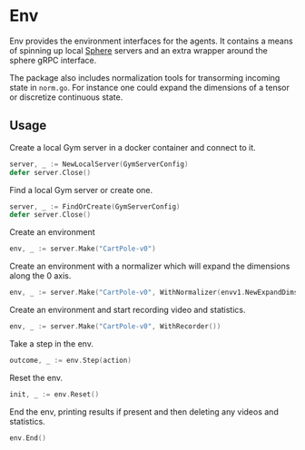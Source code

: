# Env

Env provides the environment interfaces for the agents. It contains a means of spinning up local 
[Sphere](github.com/aunum/sphere) servers and an extra wrapper around the sphere gRPC interface.

The package also includes normalization tools for transorming incoming state in `norm.go`. For instance 
one could expand the dimensions of a tensor or discretize continuous state.

## Usage

Create a local Gym server in a docker container and connect to it.
```go
server, _ := NewLocalServer(GymServerConfig)
defer server.Close()
```

Find a local Gym server or create one.
```go
server, _ := FindOrCreate(GymServerConfig)
defer server.Close()
```

Create an environment
```go
env, _ := server.Make("CartPole-v0")
```

Create an environment with a normalizer which will expand the dimensions along the 0 axis.
```go
env, _ := server.Make("CartPole-v0", WithNormalizer(envv1.NewExpandDimsNormalizer(0)))
```

Create an environment and start recording video and statistics.
```go
env, _ := server.Make("CartPole-v0", WithRecorder())
```

Take a step in the env.
```go
outcome, _ := env.Step(action)
```

Reset the env.
```go
init, _ := env.Reset()
```

End the env, printing results if present and then deleting any videos and statistics.
```go
env.End()
```